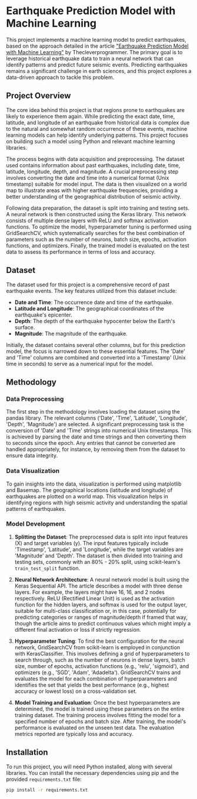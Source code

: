 # Earthquake Prediction Model with Machine Learning

This project implements a machine learning model to predict earthquakes, based on the approach detailed in the article ["Earthquake Prediction Model with Machine Learning"](https://thecleverprogrammer.com/2020/11/12/earthquake-prediction-model-with-machine-learning/) by Thecleverprogrammer. The primary goal is to leverage historical earthquake data to train a neural network that can identify patterns and predict future seismic events. Predicting earthquakes remains a significant challenge in earth sciences, and this project explores a data-driven approach to tackle this problem.

## Project Overview

The core idea behind this project is that regions prone to earthquakes are likely to experience them again. While predicting the exact date, time, latitude, and longitude of an earthquake from historical data is complex due to the natural and somewhat random occurrence of these events, machine learning models can help identify underlying patterns. This project focuses on building such a model using Python and relevant machine learning libraries.

The process begins with data acquisition and preprocessing. The dataset used contains information about past earthquakes, including date, time, latitude, longitude, depth, and magnitude. A crucial preprocessing step involves converting the date and time into a numerical format (Unix timestamp) suitable for model input. The data is then visualized on a world map to illustrate areas with higher earthquake frequencies, providing a better understanding of the geographical distribution of seismic activity.

Following data preparation, the dataset is split into training and testing sets. A neural network is then constructed using the Keras library. This network consists of multiple dense layers with ReLU and softmax activation functions. To optimize the model, hyperparameter tuning is performed using GridSearchCV, which systematically searches for the best combination of parameters such as the number of neurons, batch size, epochs, activation functions, and optimizers. Finally, the trained model is evaluated on the test data to assess its performance in terms of loss and accuracy.

## Dataset

The dataset used for this project is a comprehensive record of past earthquake events. The key features utilized from this dataset include:

- **Date and Time**: The occurrence date and time of the earthquake.
- **Latitude and Longitude**: The geographical coordinates of the earthquake's epicenter.
- **Depth**: The depth of the earthquake hypocenter below the Earth's surface.
- **Magnitude**: The magnitude of the earthquake.

Initially, the dataset contains several other columns, but for this prediction model, the focus is narrowed down to these essential features. The 'Date' and 'Time' columns are combined and converted into a 'Timestamp' (Unix time in seconds) to serve as a numerical input for the model.

## Methodology

### Data Preprocessing

The first step in the methodology involves loading the dataset using the pandas library. The relevant columns ('Date', 'Time', 'Latitude', 'Longitude', 'Depth', 'Magnitude') are selected. A significant preprocessing task is the conversion of 'Date' and 'Time' strings into numerical Unix timestamps. This is achieved by parsing the date and time strings and then converting them to seconds since the epoch. Any entries that cannot be converted are handled appropriately, for instance, by removing them from the dataset to ensure data integrity.

### Data Visualization

To gain insights into the data, visualization is performed using matplotlib and Basemap. The geographical locations (latitude and longitude) of earthquakes are plotted on a world map. This visualization helps in identifying regions with high seismic activity and understanding the spatial patterns of earthquakes.

### Model Development

1. **Splitting the Dataset**: The preprocessed data is split into input features (X) and target variables (y). The input features typically include 'Timestamp', 'Latitude', and 'Longitude', while the target variables are 'Magnitude' and 'Depth'. The dataset is then divided into training and testing sets, commonly with an 80% - 20% split, using scikit-learn's `train_test_split` function.

2. **Neural Network Architecture**: A neural network model is built using the Keras Sequential API. The article describes a model with three dense layers. For example, the layers might have 16, 16, and 2 nodes respectively. ReLU (Rectified Linear Unit) is used as the activation function for the hidden layers, and softmax is used for the output layer, suitable for multi-class classification or, in this case, potentially for predicting categories or ranges of magnitude/depth if framed that way, though the article aims to predict continuous values which might imply a different final activation or loss if strictly regression.

3. **Hyperparameter Tuning**: To find the best configuration for the neural network, GridSearchCV from scikit-learn is employed in conjunction with KerasClassifier. This involves defining a grid of hyperparameters to search through, such as the number of neurons in dense layers, batch size, number of epochs, activation functions (e.g., 'relu', 'sigmoid'), and optimizers (e.g., 'SGD', 'Adam', 'Adadelta'). GridSearchCV trains and evaluates the model for each combination of hyperparameters and identifies the set that yields the best performance (e.g., highest accuracy or lowest loss) on a cross-validation set.

4. **Model Training and Evaluation**: Once the best hyperparameters are determined, the model is trained using these parameters on the entire training dataset. The training process involves fitting the model for a specified number of epochs and batch size. After training, the model's performance is evaluated on the unseen test data. The evaluation metrics reported are typically loss and accuracy. 

## Installation

To run this project, you will need Python installed, along with several libraries. You can install the necessary dependencies using pip and the provided `requirements.txt` file:

```bash
pip install -r requirements.txt
